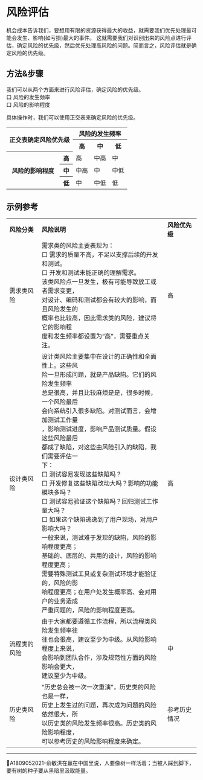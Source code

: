# 风险评估

机会成本告诉我们，要想用有限的资源获得最大的收益，就需要我们优先处理最可能会发生、影响(如亏损)最大的事件。
这就需要我们对识别出来的风险点进行评估，确定风险的优先级，然后优先处理高风险的问题。简而言之，风险评估就是确定风险的优先级。

## 方法&步骤
我们可以从两个方面来进行风险评估，确定风险的优先级。   
口 风险的发生频率   
口 风险的影响程度

具体操作时，我们可以使用正交表来确定风险的优先级。
<table>
	<tr>
		<th rowspan="2" colspan="2">正交表确定风险优先级</th>
		<th colspan="3">风险的发生频率</th>
	</tr>
	<tr>
		<th>高</th>
		<th>中</th>
		<th>低</th>
	</tr>
	<tr>
		<th rowspan="3">风险的影响程度</th>
		<th>高</th>
		<td>高</td>
		<td>中高</td>
		<td>中</td>
	</tr>
	<tr>
		<th>中</th>
		<td>中高</td>
		<td>中</td>
		<td>中低</td>
	</tr>
	<tr>
		<th>低</th>
		<td>中</td>
		<td>中低</td>
		<td>低</td>
	</tr>
</table>

## 示例参考
<table>
	<tr>
		<th width="150px" align="left">风险分类</th>
		<th width="700px" align="left">风险说明</th>
		<th width="150px" align="left">风险优先级</th>
	</tr>
	<tr>
		<td>需求类风险</td>
		<td>需求类的风险主要表现为：<br>口 需求的质量不高，不足以支撑后续的开发和测试。<br>口 开发和测试未能正确的理解需求。<br>该类风险点一旦发生，极有可能导致放工或者需求变更，<br>对设计、编码和测试都会有较大的影响，而且风险发生的<br>概率也比较高，因此需求类的风险，建议将它的影响程<br>度和发生频率都设置为“高”，需要重点关注。</td>
		<td>高</td>		
	</tr>
	<tr>
		<td>设计类风险</td>
		<td>设计类风险主要集中在设计的正确性和全面性上。这些风<br>险一旦形成问题，就是产品缺陷。它们的风险发生频率<br>总是很高，并且比较麻烦是是，很多时候，一个风险最后<br>会向系统引入很多缺陷。对测试而言，会增加测试工作量<br>，影响测试进度，影响产品测试质量。假设这些风险最后<br>都成了缺陷，对这些由风险引入的缺陷，我们需要评估一<br>下：<br>口 测试容易发现这些缺陷吗？<br>口 开发修复这些缺陷改动大吗？影响的功能模块多吗？<br>口 测试容易验证这个缺陷吗？回归测试工作量大吗？<br>口 如果这个缺陷逃逸到了用户现场，对用户影响大吗？<br>一般来说，测试难于发现的缺陷，风险的影响程度更高；<br>基础的、底层的、共用的设计，风险的影响程度更高；<br>需要特殊测试工具或复杂测试环境才能验证的，风险的影<br>响程度更高；在用户处发生概率高、会对用户的业务造成<br>严重问题的，风险的影响程度更高。</td>
		<td>高</td>
	</tr>
	<tr>
		<td>流程类的风险</td>
		<td>由于大家都要遵循工作流程，所以流程类风险发生频率往<br>往也会很高，建议至少为中级。从风险影响程度上来说，<br>会影响到团队合作，涉及规范性方面的风险影响会更大，<br>建议至少为中级。</td>
		<td>中</td>
	</tr>
	<tr>
		<td>历史类风险</td>
		<td>“历史总会被一次一次重演”，历史类的风险也是一样，<br>历史上发生过的问题，再次成为问题的风险依然很大，所<br>以历史类的风险发生频率很高。历史类的风险影响程度，<br>可以参考历史的风险影响程度来确定。</td>
		<td>参考历史情况</td>	
	</tr>
</table>

* * * 
:bell:A1809052021-俞敏洪在赢在中国里说，人要像树一样活着；当被人踩到脚下，要有树的种子要从黑暗里汲取能量。
